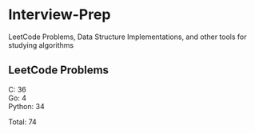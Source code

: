 # Interview-Prep
LeetCode Problems, Data Structure Implementations, and other tools for studying algorithms

## LeetCode Problems
C:      36<br/>
Go:     4<br/>
Python: 34<br/>

Total:  74
